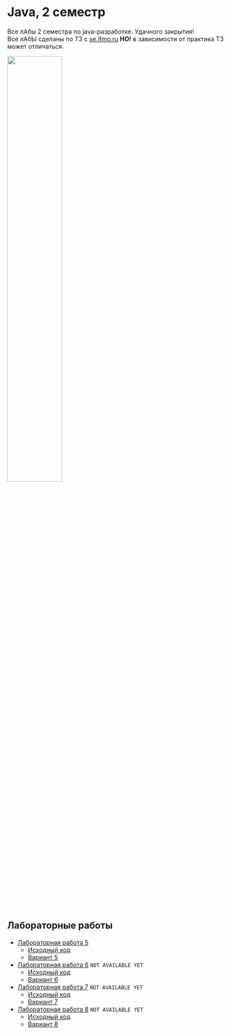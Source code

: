 # Java, 2 семестр

Все лАбы 2 семестра по java-разработке. Удачного закрытия!\
Все лАбЫ сделаны по ТЗ с [se.ifmo.ru](https://se.ifmo.ru/courses/programming) **НО!** в зависимости от практика ТЗ может отличаться.

<img src="https://media1.tenor.com/m/suspytVqEIcAAAAC/java-my-beloved.gif" alt="" width="50%" height="50%">

## Лабораторные работы

- [Лабораторная работа 5](lab5/README.md) 
    - [Исходный код](lab5/)
    - [Вариант 5](lab5/lab5__variant.md)
- [Лабораторная работа 6](lab6/README.md) `NOT AVAILABLE YET`
    - [Исходный код](lab6/)
    - [Вариант 6](lab6/lab6__variant.md)
- [Лабораторная работа 7](lab7/README.md) `NOT AVAILABLE YET`
    - [Исходный код](lab7/)
    - [Вариант 7](lab7/lab7__variant.md)
- [Лабораторная работа 8](lab8/README.md) `NOT AVAILABLE YET`
    - [Исходный код](lab8/)
    - [Вариант 8](lab8/lab8__variant.md)